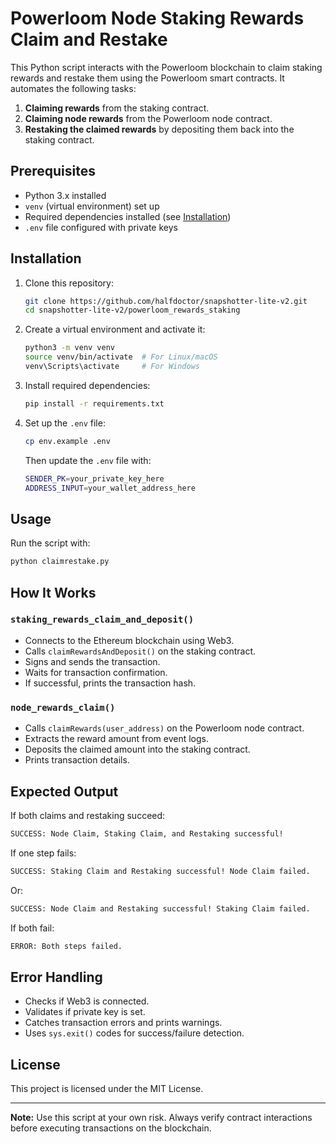 # Powerloom Node Staking Rewards Claim and Restake

This Python script interacts with the Powerloom blockchain to claim staking rewards and restake them using the Powerloom smart contracts. It automates the following tasks:

1. **Claiming rewards** from the staking contract.
2. **Claiming node rewards** from the Powerloom node contract.
3. **Restaking the claimed rewards** by depositing them back into the staking contract.

## Prerequisites

- Python 3.x installed
- `venv` (virtual environment) set up
- Required dependencies installed (see [Installation](#installation))
- `.env` file configured with private keys

## Installation

1. Clone this repository:
   ```sh
   git clone https://github.com/halfdoctor/snapshotter-lite-v2.git
   cd snapshotter-lite-v2/powerloom_rewards_staking
   ```
2. Create a virtual environment and activate it:
   ```sh
   python3 -m venv venv
   source venv/bin/activate  # For Linux/macOS
   venv\Scripts\activate     # For Windows
   ```
3. Install required dependencies:
   ```sh
   pip install -r requirements.txt
   ```
4. Set up the `.env` file:
   ```sh
   cp env.example .env
   ```
   Then update the `.env` file with:
   ```sh
   SENDER_PK=your_private_key_here
   ADDRESS_INPUT=your_wallet_address_here
   ```

## Usage

Run the script with:
```sh
python claimrestake.py
```

## How It Works

### `staking_rewards_claim_and_deposit()`
- Connects to the Ethereum blockchain using Web3.
- Calls `claimRewardsAndDeposit()` on the staking contract.
- Signs and sends the transaction.
- Waits for transaction confirmation.
- If successful, prints the transaction hash.

### `node_rewards_claim()`
- Calls `claimRewards(user_address)` on the Powerloom node contract.
- Extracts the reward amount from event logs.
- Deposits the claimed amount into the staking contract.
- Prints transaction details.

## Expected Output

If both claims and restaking succeed:
```sh
SUCCESS: Node Claim, Staking Claim, and Restaking successful!
```
If one step fails:
```sh
SUCCESS: Staking Claim and Restaking successful! Node Claim failed.
```
Or:
```sh
SUCCESS: Node Claim and Restaking successful! Staking Claim failed.
```
If both fail:
```sh
ERROR: Both steps failed.
```

## Error Handling

- Checks if Web3 is connected.
- Validates if private key is set.
- Catches transaction errors and prints warnings.
- Uses `sys.exit()` codes for success/failure detection.

## License

This project is licensed under the MIT License.

---

**Note:** Use this script at your own risk. Always verify contract interactions before executing transactions on the blockchain.